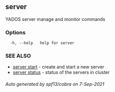 ## server

YADOS server manage and monitor commands

### Options

```
  -h, --help   help for server
```

### SEE ALSO

* [server start](server_start.md)	 - create and start a new server
* [server status](server_status.md)	 - status of the servers in cluster

###### Auto generated by spf13/cobra on 7-Sep-2021
